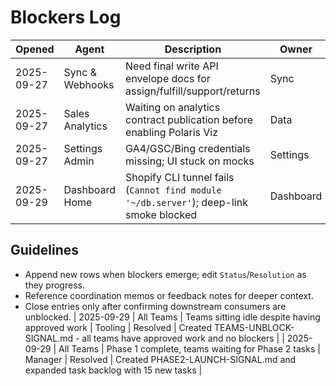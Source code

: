 # Blockers Log

| Opened | Agent | Description | Owner | Status | Resolution |
| --- | --- | --- | --- | --- | --- |
| 2025-09-27 | Sync & Webhooks | Need final write API envelope docs for assign/fulfill/support/returns | Sync | Closed | v1.2 envelope finalized and documented in /sync/API_ENVELOPE_V1_2.md |
| 2025-09-27 | Sales Analytics | Waiting on analytics contract publication before enabling Polaris Viz | Data | Blocked | — |
| 2025-09-27 | Settings Admin | GA4/GSC/Bing credentials missing; UI stuck on mocks | Settings | Blocked | — |
| 2025-09-29 | Dashboard Home | Shopify CLI tunnel fails (`Cannot find module '~/db.server'`); deep-link smoke blocked | Dashboard | Resolved | Fixed typo in shopify.app.toml + resolved 200+ TypeScript errors → dashboard now compiles and runs |

## Guidelines
- Append new rows when blockers emerge; edit `Status`/`Resolution` as they progress.
- Reference coordination memos or feedback notes for deeper context.
- Close entries only after confirming downstream consumers are unblocked.
| 2025-09-29 | All Teams | Teams sitting idle despite having approved work | Tooling | Resolved | Created TEAMS-UNBLOCK-SIGNAL.md - all teams have approved work and no blockers |
| 2025-09-29 | All Teams | Phase 1 complete, teams waiting for Phase 2 tasks | Manager | Resolved | Created PHASE2-LAUNCH-SIGNAL.md and expanded task backlog with 15 new tasks |
